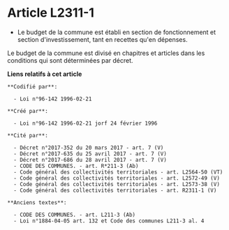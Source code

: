 # Article L2311-1

- Le budget de la commune est établi en section de fonctionnement et section d'investissement, tant en recettes qu'en
dépenses.

Le budget de la commune est divisé en chapitres et articles dans les conditions qui sont déterminées par décret.

**Liens relatifs à cet article**

	**Codifié par**:

	  - Loi n°96-142 1996-02-21

	**Créé par**:

	  - Loi n°96-142 1996-02-21 jorf 24 février 1996

	**Cité par**:

	  - Décret n°2017-352 du 20 mars 2017 - art. 7 (V)
	  - Décret n°2017-635 du 25 avril 2017 - art. 7 (V)
	  - Décret n°2017-686 du 28 avril 2017 - art. 7 (V)
	  - CODE DES COMMUNES. - art. R*211-3 (Ab)
	  - Code général des collectivités territoriales - art. L2564-50 (VT)
	  - Code général des collectivités territoriales - art. L2572-49 (V)
	  - Code général des collectivités territoriales - art. L2573-38 (V)
	  - Code général des collectivités territoriales - art. R2311-1 (V)

	**Anciens textes**:

	  - CODE DES COMMUNES. - art. L211-3 (Ab)
	  - Loi n°1884-04-05 art. 132 et Code des communes L211-3 al. 4
